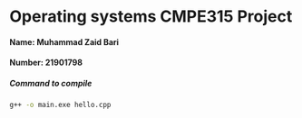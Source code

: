 # Operating systems CMPE315 Project

#### Name: Muhammad Zaid Bari
#### Number: 21901798

##### Command to compile
``` cmd 
g++ -o main.exe hello.cpp 
```